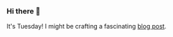 ### Hi there :wave:

It's Tuesday! I might be crafting a fascinating [blog post](https://www.benjaminwuethrich.dev).
